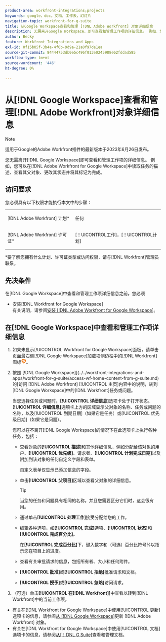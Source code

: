 ```yaml
---
product-area: workfront-integrations;projects
keywords: google，doc，文档，工作表，幻灯片
navigation-topic: workfront-for-g-suite
title: 从Google Workspace查看和管理 [!DNL Adobe Workfront] 对象详细信息
description: 无需离开Google Workspace，即可查看和管理工作项的详细信息。 例如，您可以在Google Workspace的 [!DNL Adobe Workfront] 内读取任务的描述、查看其父对象、更改其状态并将其标记为完成。
author: Becky
feature: Workfront Integrations and Apps
exl-id: 0f15b05f-3b4a-4f0b-9d9a-21a0f97de1ea
source-git-commit: 84444753db0e5c496f013e0245988e62fddad585
workflow-type: tm+mt
source-wordcount: '446'
ht-degree: 0%

---
```


# 从[!DNL Google Workspace]查看和管理[!DNL Adobe Workfront]对象详细信息

>[!NOTE]
>
>适用于Google的Adobe Workfront插件的最新版本于2023年6月26日发布。

您无需离开[!DNL Google Workspace]即可查看和管理工作项的详细信息。 例如，您可以在[!DNL Adobe Workfront for Google Workspace]中读取任务的描述、查看其父对象、更改其状态并将其标记为完成。

## 访问要求

您必须具有以下权限才能执行本文中的步骤：

<table style="table-layout:auto"> 
 <col> 
 <col> 
 <tbody> 
  <tr> 
   <td role="rowheader">[!DNL Adobe Workfront] 计划*</td> 
   <td> <p>任何</p> </td> 
  </tr> 
  <tr> 
   <td role="rowheader">[!DNL Adobe Workfront] 许可证*</td> 
   <td> <p>[！UICONTROL工作]，[！UICONTROL计划]</p> </td> 
  </tr> 
</tbody> 
</table>

&#42;要了解您拥有什么计划、许可证类型或访问权限，请与[!DNL Workfront]管理员联系。

## 先决条件

在[!DNL Google Workspace]中查看和管理工作项详细信息之前，您必须

* 安装[!DNL Workfront for Google Workspace]\
   有关说明，请参阅[安装 [!DNL Adobe Workfront for Google Workspace]](../../workfront-integrations-and-apps/workfront-for-g-suite/install-workfront-for-gsuite.md)。

## 在[!DNL Google Workspace]中查看和管理工作项详细信息

1. 如果未显示[!UICONTROL Workfront for Google Workspace]面板，请单击页面最右侧[!DNL Google Workspace]加载项侧边栏中的[!DNL Workfront]图标![](assets/wf-lion-icon.png)。
1. 按照 [!DNL Google Workspace]](../../workfront-integrations-and-apps/workfront-for-g-suite/access-wf-home-content-from-g-suite.md)的[访问 [!DNL Adobe Workfront] [!UICONTROL 主页]内容中的说明，转到[!DNL Google Workspace]中的[!DNL Workfront]任务或问题。

   当您选择任务或问题时，**[!UICONTROL 详细信息]**&#x200B;选项卡处于打开状态。 **[!UICONTROL 详细信息]**&#x200B;选项卡上方的区域显示父对象的名称、任务或问题的名称，以及[!UICONTROL 到期日期]（如果它是任务）或[!UICONTROL 优先级日期]（如果它是问题）。


   您可以在不离开[!DNL Google Workspace]的情况下在此选项卡上执行各种任务，包括：

   * 查看对象的&#x200B;**[!UICONTROL 描述]**&#x200B;和其他详细信息，例如分配给该对象的用户、**[!UICONTROL 优先级]**、请求者、**[!UICONTROL 计划完成日期]**&#x200B;以及附加到该对象的任何自定义字段和表单。

     自定义表单仅显示已添加信息的字段。

   * 单击&#x200B;**[!UICONTROL 父项目]**&#x200B;区域以查看父对象的详细信息。

     >[!TIP]
     >
     >当您的任务和问题具有相同的名称，并且您需要区分它们时，这会很有用。

   * 通过单击&#x200B;**[!UICONTROL 处理工作]**&#x200B;接受分配给您的工作。
   * 编辑各种选项，如&#x200B;**[!UICONTROL 完成]**&#x200B;选项、**[!UICONTROL 状态]**&#x200B;和&#x200B;**[!UICONTROL 完成百分比]**。

     在&#x200B;**[!UICONTROL 完成百分比]**&#x200B;下，键入数字和（可选）百分比符号%以指示您在项目上的进度。
   * 查看有关审批请求的信息，包括所有者、大小和任何附件。
   * **[!UICONTROL 批准]**&#x200B;或&#x200B;**[!UICONTROL 拒绝]**&#x200B;批准请求和文档。

   * **[!UICONTROL 授予]**&#x200B;或&#x200B;**[!UICONTROL 忽略]**&#x200B;访问请求。

1. （可选）单击&#x200B;**[!UICONTROL 在[!DNL Workfront]]**&#x200B;中查看以转到[!DNL Workfront]中的当前工作项。

* 有关在[!DNL Workfront for Google Workspace]中使用[!UICONTROL 更新]选项卡的信息，请参阅[从 [!DNL Google Workspace]](../../workfront-integrations-and-apps/workfront-for-g-suite/update-a-workfront-object-in-gsuite.md)更新 [!DNL Adobe Workfront] 对象。
* 有关在[!DNL Workfront for Google Workspace]中使用[!UICONTROL 文档]选项卡的信息，请参阅[从[！DNL G Suite]](../../workfront-integrations-and-apps/workfront-for-g-suite/view-and-manage-documents-in-gsuite.md)查看和管理文档。
